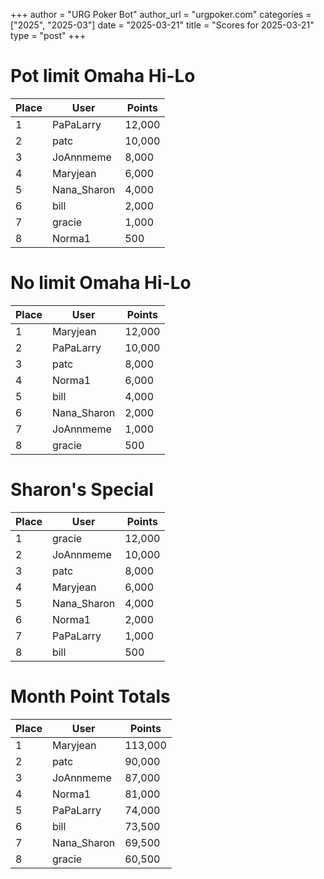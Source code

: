 +++
author = "URG Poker Bot"
author_url = "urgpoker.com"
categories = ["2025", "2025-03"]
date = "2025-03-21"
title = "Scores for 2025-03-21"
type = "post"
+++
# Pot limit Omaha Hi-Lo

| Place | User | Points |
|-------|------|--------|
| 1 | PaPaLarry | 12,000 |
| 2 | patc | 10,000 |
| 3 | JoAnnmeme | 8,000 |
| 4 | Maryjean | 6,000 |
| 5 | Nana_Sharon | 4,000 |
| 6 | bill | 2,000 |
| 7 | gracie | 1,000 |
| 8 | Norma1 | 500 |

# No limit Omaha Hi-Lo

| Place | User | Points |
|-------|------|--------|
| 1 | Maryjean | 12,000 |
| 2 | PaPaLarry | 10,000 |
| 3 | patc | 8,000 |
| 4 | Norma1 | 6,000 |
| 5 | bill | 4,000 |
| 6 | Nana_Sharon | 2,000 |
| 7 | JoAnnmeme | 1,000 |
| 8 | gracie | 500 |

# Sharon's Special

| Place | User | Points |
|-------|------|--------|
| 1 | gracie | 12,000 |
| 2 | JoAnnmeme | 10,000 |
| 3 | patc | 8,000 |
| 4 | Maryjean | 6,000 |
| 5 | Nana_Sharon | 4,000 |
| 6 | Norma1 | 2,000 |
| 7 | PaPaLarry | 1,000 |
| 8 | bill | 500 |

# Month Point Totals

| Place | User | Points |
|-------|------|--------|
| 1 | Maryjean | 113,000 |
| 2 | patc | 90,000 |
| 3 | JoAnnmeme | 87,000 |
| 4 | Norma1 | 81,000 |
| 5 | PaPaLarry | 74,000 |
| 6 | bill | 73,500 |
| 7 | Nana_Sharon | 69,500 |
| 8 | gracie | 60,500 |
